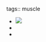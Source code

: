 tags:: muscle

- ![](https://peach-geographical-bat-397.mypinata.cloud/ipfs/QmVvoPttfeDeXeRpY41SXWwuZwF5XSGZNz2ShNxbPepvQM)
-
-